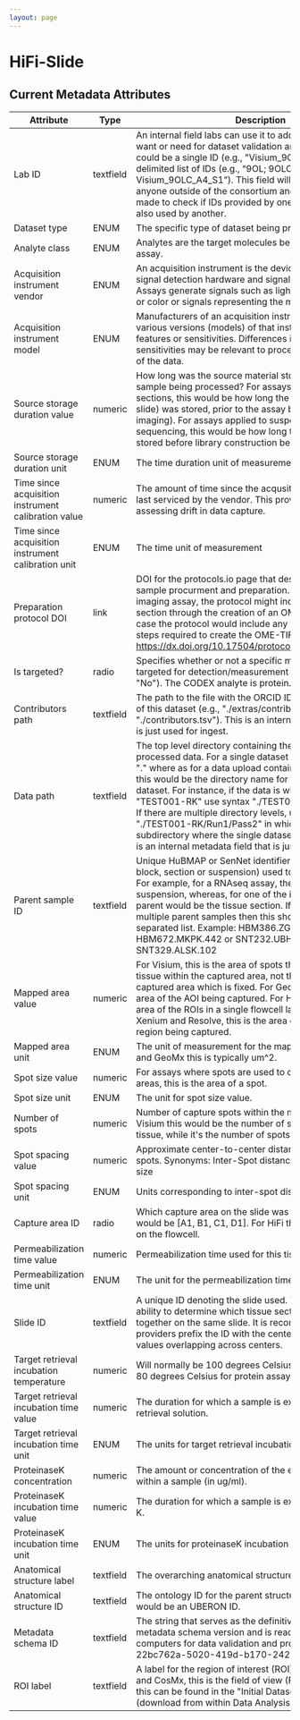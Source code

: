 ```yaml
--- 
layout: page 
---
```

# HiFi-Slide 

## Current Metadata Attributes 


| Attribute                                           | Type      | Description                                                                                                                                                                                                                                                                                                                                                                                                                                                                                                                                                                           | Value                                                          | Required   |
|-----------------------------------------------------|-----------|---------------------------------------------------------------------------------------------------------------------------------------------------------------------------------------------------------------------------------------------------------------------------------------------------------------------------------------------------------------------------------------------------------------------------------------------------------------------------------------------------------------------------------------------------------------------------------------|----------------------------------------------------------------|------------|
| Lab ID                                              | textfield | An internal field labs can use it to add whatever ID(s) they want or need for dataset validation and tracking. This could be a single ID (e.g., "Visium_9OLC_A4_S1") or a delimited list of IDs (e.g., “9OL; 9OLC.A2; Visium_9OLC_A4_S1”). This field will not be accessible to anyone outside of the consortium and no effort will be made to check if IDs provided by one data provider are also used by another.                                                                                                                                                                   |                                                                | False      |
| Dataset type                                        | ENUM      | The specific type of dataset being produced.                                                                                                                                                                                                                                                                                                                                                                                                                                                                                                                                          | [Values](https://purl.humanatlas.io/vocab/hravs#HRAVS_1000361) | True       |
| Analyte class                                       | ENUM      | Analytes are the target molecules being measured with the assay.                                                                                                                                                                                                                                                                                                                                                                                                                                                                                                                      | [Values](https://purl.humanatlas.io/vocab/hravs#HRAVS_1000371) | True       |
| Acquisition instrument vendor                       | ENUM      | An acquisition instrument is the device that contains the signal detection hardware and signal processing software. Assays generate signals such as light of various intensities or color or signals representing the molecular mass.                                                                                                                                                                                                                                                                                                                                                 | [Values](https://purl.humanatlas.io/vocab/hravs#HRAVS_1000391) | True       |
| Acquisition instrument model                        | ENUM      | Manufacturers of an acquisition instrument may offer various versions (models) of that instrument with different features or sensitivities. Differences in features or sensitivities may be relevant to processing or interpretation of the data.                                                                                                                                                                                                                                                                                                                                     | [Values](https://purl.humanatlas.io/vocab/hravs#HRAVS_1000401) | True       |
| Source storage duration value                       | numeric   | How long was the source material stored, prior to this sample being processed? For assays applied to tissue sections, this would be how long the tissue section (e.g., slide) was stored, prior to the assay beginning (e.g., imaging). For assays applied to suspensions such as sequencing, this would be how long the suspension was stored before library construction began.                                                                                                                                                                                                     |                                                                | True       |
| Source storage duration unit                        | ENUM      | The time duration unit of measurement                                                                                                                                                                                                                                                                                                                                                                                                                                                                                                                                                 | [Values](https://purl.humanatlas.io/vocab/hravs#HRAVS_1000031) | True       |
| Time since acquisition instrument calibration value | numeric   | The amount of time since the acqusition instrument was last serviced by the vendor. This provides a metric for assessing drift in data capture.                                                                                                                                                                                                                                                                                                                                                                                                                                       |                                                                | False      |
| Time since acquisition instrument calibration unit  | ENUM      | The time unit of measurement                                                                                                                                                                                                                                                                                                                                                                                                                                                                                                                                                          | [Values](https://purl.humanatlas.io/vocab/hravs#HRAVS_1000421) | False      |
| Preparation protocol DOI                            | link      | DOI for the protocols.io page that describes the assay or sample procurment and preparation. For example for an imaging assay, the protocol might include staining of a section through the creation of an OME-TIFF file. In this case the protocol would include any image processing steps required to create the OME-TIFF file. Example: https://dx.doi.org/10.17504/protocols.io.eq2lyno9qvx9/v1                                                                                                                                                                                  |                                                                | True       |
| Is targeted?                                        | radio     | Specifies whether or not a specific molecule(s) is/are targeted for detection/measurement by the assay ("Yes" or "No"). The CODEX analyte is protein.                                                                                                                                                                                                                                                                                                                                                                                                                                 | 0,1                                                            | True       |
| Contributors path                                   | textfield | The path to the file with the ORCID IDs for all contributors of this dataset (e.g., "./extras/contributors.tsv" or "./contributors.tsv"). This is an internal metadata field that is just used for ingest.                                                                                                                                                                                                                                                                                                                                                                            |                                                                | True       |
| Data path                                           | textfield | The top level directory containing the raw and/or processed data. For a single dataset upload this might be "." where as for a data upload containing multiple datasets, this would be the directory name for the respective dataset. For instance, if the data is within a directory called "TEST001-RK" use syntax "./TEST001-RK" for this field. If there are multiple directory levels, use the format "./TEST001-RK/Run1/Pass2" in which "Pass2" is the subdirectory where the single dataset's data is stored. This is an internal metadata field that is just used for ingest. |                                                                | True       |
| Parent sample ID                                    | textfield | Unique HuBMAP or SenNet identifier of the sample (i.e., block, section or suspension) used to perform this assay. For example, for a RNAseq assay, the parent would be the suspension, whereas, for one of the imaging assays, the parent would be the tissue section. If an assay comes from multiple parent samples then this should be a comma separated list. Example: HBM386.ZGKG.235, HBM672.MKPK.442 or SNT232.UBHJ.322, SNT329.ALSK.102                                                                                                                                       |                                                                | True       |
| Mapped area value                                   | numeric   | For Visium, this is the area of spots that was covered by tissue within the captured area, not the total possible captured area which is fixed. For GeoMx this would be the area of the AOI being captured. For HiFi this is the summed area of the ROIs in a single flowcell lane. For CosMx, Xenium and Resolve, this is the area of the FOV (aka ROI) region being captured.                                                                                                                                                                                                       |                                                                | True       |
| Mapped area unit                                    | ENUM      | The unit of measurement for the mapping area. For Visium and GeoMx this is typically um^2.                                                                                                                                                                                                                                                                                                                                                                                                                                                                                            | [Values](https://purl.humanatlas.io/vocab/hravs#HRAVS_1001251) | True       |
| Spot size value                                     | numeric   | For assays where spots are used to define discrete capture areas, this is the area of a spot.                                                                                                                                                                                                                                                                                                                                                                                                                                                                                         |                                                                | True       |
| Spot size unit                                      | ENUM      | The unit for spot size value.                                                                                                                                                                                                                                                                                                                                                                                                                                                                                                                                                         | [Values](https://purl.humanatlas.io/vocab/hravs#HRAVS_1001271) | True       |
| Number of spots                                     | numeric   | Number of capture spots within the mapped area. For Visium this would be the number of spots covered by tissue, while it's the number of spots within ROIs for HiFi.                                                                                                                                                                                                                                                                                                                                                                                                                  |                                                                | True       |
| Spot spacing value                                  | numeric   | Approximate center-to-center distance between capture spots.  Synonyms: Inter-Spot distance, Spot resolution, Pit size                                                                                                                                                                                                                                                                                                                                                                                                                                                                |                                                                | True       |
| Spot spacing unit                                   | ENUM      | Units corresponding to inter-spot distance                                                                                                                                                                                                                                                                                                                                                                                                                                                                                                                                            | [Values](https://purl.humanatlas.io/vocab/hravs#HRAVS_1001301) | True       |
| Capture area ID                                     | radio     | Which capture area on the slide was used. For Visium this would be [A1, B1, C1, D1]. For HiFi this would be the lane on the flowcell.                                                                                                                                                                                                                                                                                                                                                                                                                                                 | 0,1,2,3,4,5,6,7,8,9,10,11                                      | False      |
| Permeabilization time value                         | numeric   | Permeabilization time used for this tissue section.                                                                                                                                                                                                                                                                                                                                                                                                                                                                                                                                   |                                                                | True       |
| Permeabilization time unit                          | ENUM      | The unit for the permeabilization time.                                                                                                                                                                                                                                                                                                                                                                                                                                                                                                                                               | [Values](https://purl.humanatlas.io/vocab/hravs#HRAVS_1001331) | True       |
| Slide ID                                            | textfield | A unique ID denoting the slide used. This allows users the ability to determine which tissue sections were processed together on the same slide. It is recommended that data providers prefix the ID with the center name, to prevent values overlapping across centers.                                                                                                                                                                                                                                                                                                              |                                                                | True       |
| Target retrieval incubation temperature             | numeric   | Will normally be 100 degrees Celsius for RNA assays, and 80 degrees Celsius for protein assays.                                                                                                                                                                                                                                                                                                                                                                                                                                                                                       |                                                                | True       |
| Target retrieval incubation time value              | numeric   | The duration for which a sample is exposed to a target retrieval solution.                                                                                                                                                                                                                                                                                                                                                                                                                                                                                                            |                                                                | True       |
| Target retrieval incubation time unit               | ENUM      | The units for target retrieval incubation time value.                                                                                                                                                                                                                                                                                                                                                                                                                                                                                                                                 | [Values](https://purl.humanatlas.io/vocab/hravs#HRAVS_1001741) | True       |
| ProteinaseK concentration                           | numeric   | The amount or concentration of the enzyme Proteinase K within a sample (in ug/ml).                                                                                                                                                                                                                                                                                                                                                                                                                                                                                                    |                                                                | True       |
| ProteinaseK incubation time value                   | numeric   | The duration for which a sample is exposed to Proteinase K.                                                                                                                                                                                                                                                                                                                                                                                                                                                                                                                           |                                                                | True       |
| ProteinaseK incubation time unit                    | ENUM      | The units for proteinaseK incubation time value.                                                                                                                                                                                                                                                                                                                                                                                                                                                                                                                                      | [Values](https://purl.humanatlas.io/vocab/hravs#HRAVS_1001771) | True       |
| Anatomical structure label                          | textfield | The overarching anatomical structure.                                                                                                                                                                                                                                                                                                                                                                                                                                                                                                                                                 |                                                                | False      |
| Anatomical structure ID                             | textfield | The ontology ID for the parent structure. Typically this would be an UBERON ID.                                                                                                                                                                                                                                                                                                                                                                                                                                                                                                       |                                                                | False      |
| Metadata schema ID                                  | textfield | The string that serves as the definitive identifier for the metadata schema version and is readily interpretable by computers for data validation and processing. Example: 22bc762a-5020-419d-b170-24253ed9e8d9                                                                                                                                                                                                                                                                                                                                                                       |                                                                | True       |
| ROI label                                           | textfield | A label for the region of interest (ROI). For Xenium, Resolve and CosMx, this is the field of view (FOV) label. For GeoMx this can be found in the "Initial Dataset" spreadsheet (download from within Data Analysis Suite).                                                                                                                                                                                                                                                                                                                                                          |                                                                | False      |
